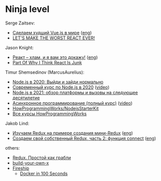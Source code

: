 # Ninja level

Serge Zaitsev:

- [Сделаем худший Vue.js в мире](https://habr.com/ru/company/timeweb/blog/547188/) ([eng](https://zserge.com/posts/worst-vuejs-ever/))
- [LET'S MAKE THE WORST REACT EVER!](https://zserge.com/posts/worst-react-ever/)

Jason Knight:

- [Реакт – хлам, и я вам это докажу!](https://proglib.io/p/reakt-hlam-i-ya-vam-eto-dokazhu-2021-04-19) ([eng](https://medium.com/codex/part-of-why-i-think-react-is-junk-e4db95e15ef4))
- [Part Of Why I Think React Is Junk](https://medium.com/codex/part-of-why-i-think-react-is-junk-e4db95e15ef4)

Timur Shemsedinov (MarcusAurelius):

- [Node.js в 2020: Выйди и зайди нормально](https://habr.com/ru/post/497090/)
- [Современный курс по Node.js в 2020](https://habr.com/ru/post/485294/) ([video](https://www.youtube.com/watch?v=WBcHgaoHh1k&list=PLHhi8ymDMrQZmXEqIIlq2S9-Ibh9b_-rQ))
- [Node.js в 2021: обзор платформы и вызовы на следующее десятилетие](https://www.youtube.com/watch?v=nnB7ADYso8s&list=PLHhi8ymDMrQbvuNarh_vmWoY9BhNp9v6f)
- [Асинхронное программирование (полный курс)](https://habr.com/ru/post/452974/) ([video](https://www.youtube.com/watch?v=hY6Z6qNYzmc&list=PLHhi8ymDMrQZ0MpTsmi54OkjTbo0cjU1T))
- [HowProgrammingWorks/NodejsStarterKit](https://github.com/HowProgrammingWorks/NodejsStarterKit)
- [Все курсы HowProgrammingWorks](https://github.com/HowProgrammingWorks/Index)

Jakob Lind:
- [Изучаем Redux на примере создания мини-Redux](https://medium.com/devschacht/jakob-lind-learn-redux-by-coding-a-mini-redux-d1a58e830514) ([eng](https://blog.jakoblind.no/learn-react-redux-by-coding-the-connect-function-yourself/))
- [Создаем свой собственный Redux, часть 2: функция connect](https://medium.com/devschacht/jakob-lind-code-your-own-redux-part-2-the-connect-function-d941dc247c58) ([eng](https://blog.jakoblind.no/learn-redux-by-coding-a-mini-redux/))

others:
- [Redux. Простой как грабли](https://habr.com/ru/post/439104/)
- [build-your-own-x](https://github.com/danistefanovic/build-your-own-x)
- [Fireship](https://www.youtube.com/channel/UCsBjURrPoezykLs9EqgamOA)
  - [Docker in 100 Seconds](https://www.youtube.com/watch?v=Gjnup-PuquQ)
